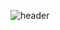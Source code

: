 ![header](https://capsule-render.vercel.app/api?type=waving&color=auto&height=300&section=header&text=Welcome&fontSize=90&animation=fadeIn&fontAlignY=38&desc=WeatherApp's%20GitHub%20Profile&descAlignY=51&descAlign=62)
